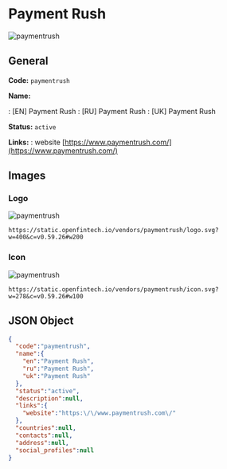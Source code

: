 
# Payment Rush 
![paymentrush](https://static.openfintech.io/vendors/paymentrush/logo.svg?w=400&c=v0.59.26#w200)  

## General 
 
**Code:** `paymentrush` 
 
**Name:** 
 
:	[EN] Payment Rush 
:	[RU] Payment Rush 
:	[UK] Payment Rush 
 
**Status:** `active` 
 
**Links:** 
: website [https://www.paymentrush.com/](https://www.paymentrush.com/) 
 

## Images 

### Logo 
 
![paymentrush](https://static.openfintech.io/vendors/paymentrush/logo.svg?w=400&c=v0.59.26#w200)  

```
https://static.openfintech.io/vendors/paymentrush/logo.svg?w=400&c=v0.59.26#w200
```  

### Icon 
 
![paymentrush](https://static.openfintech.io/vendors/paymentrush/icon.svg?w=278&c=v0.59.26#w100)  

```
https://static.openfintech.io/vendors/paymentrush/icon.svg?w=278&c=v0.59.26#w100
```  

## JSON Object 

```json
{
  "code":"paymentrush",
  "name":{
    "en":"Payment Rush",
    "ru":"Payment Rush",
    "uk":"Payment Rush"
  },
  "status":"active",
  "description":null,
  "links":{
    "website":"https:\/\/www.paymentrush.com\/"
  },
  "countries":null,
  "contacts":null,
  "address":null,
  "social_profiles":null
}
```  
